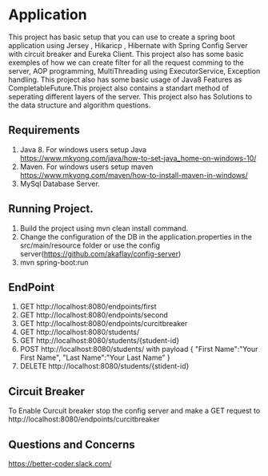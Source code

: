 # Application
This project has basic setup that you can use to create a spring boot application using Jersey , Hikaricp , Hibernate with Spring Config Server with circuit breaker and Eureka Client.
This project also has some basic exemples of how we can create filter for all the request comming to the server, AOP programming, MultiThreading using ExecutorService, Exception handling.
This project also has some basic usage of Java8 Features as CompletableFuture.This project also contains a standart method of seperating different layers of the server.
This project also has Solutions to the data structure and algorithm questions.

## Requirements
1. Java 8. For windows users setup Java https://www.mkyong.com/java/how-to-set-java_home-on-windows-10/
2. Maven. For windows users setup maven https://www.mkyong.com/maven/how-to-install-maven-in-windows/
3. MySql Database Server.

## Running Project.
1. Build the project using mvn clean install command.
2. Change the configuration of the DB in the application.properties in the src/main/resource folder or use the config server(https://github.com/akaflay/config-server)
3. mvn spring-boot:run

## EndPoint 
1. GET http://localhost:8080/endpoints/first
2. GET http://localhost:8080/endpoints/second
3. GET http://localhost:8080/endpoints/curcitbreaker
4. GET http://localhost:8080/students/
5. GET http://localhost:8080/students/{student-id}
6. POST http://localhost:8080/students/ with payload { "First Name":"Your First Name", "Last Name":"Your Last Name" }
5. DELETE http://localhost:8080/students/{stident-id}

## Circuit Breaker
To Enable Curcuit breaker stop the config server and make a GET request to http://localhost:8080/endpoints/curcitbreaker

## Questions and Concerns
https://better-coder.slack.com/


